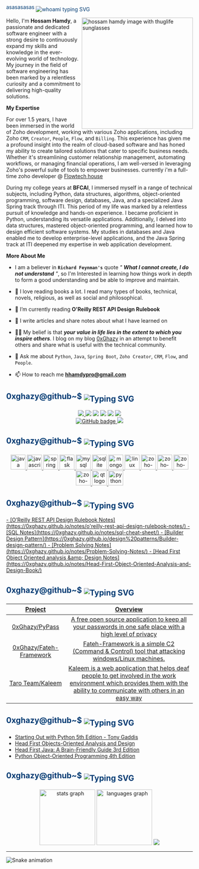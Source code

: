 <!-- <h2 align="left" style="color:#003B73; display: inline-block; vertical-align: middle;">
    0xghazy@github~$  -->
<div align="left" style="color:#003B73; display: inline-block; vertical-align: middle;">asasasasas
<img src="https://readme-typing-svg.demolab.com?font=Fira+Code&size=25&duration=6000&pause=1000&color=ECF87F&random=false&width=435&height=60&lines=whoami" style="display: inline-block; vertical-align: middle;margin-top:8px" alt="whoami typing SVG" />
</div>
<!-- </h2> -->


<img align="right" 
     height="300"
     src="https://github.com/0xGhazy/0xGhazy/assets/60070427/50ecd235-cc06-4a9c-af67-488b69d1dd48"
     alt="hossam hamdy image with thuglife sunglasses"/>

<p align="left">

Hello, I'm **Hossam Hamdy**, a passionate and dedicated software engineer with a strong desire to continuously expand my skills and knowledge in the ever-evolving world of technology. My journey in the field of software engineering has been marked by a relentless curiosity and a commitment to delivering high-quality solutions.

**My Expertise**

For over 1.5 years, I have been immersed in the world of Zoho development, working with various Zoho applications, including Zoho `CRM`, `Creator`, `People`, `Flow`, and `Billing`. This experience has given me a profound insight into the realm of cloud-based software and has honed my ability to create tailored solutions that cater to specific business needs. Whether it's streamlining customer relationship management, automating workflows, or managing financial operations, I am well-versed in leveraging Zoho's powerful suite of tools to empower businesses. currently i'm a full-time zoho developer @ [Flowtech house]()

During my college years at **BFCAI**, I immersed myself in a range of technical subjects, including Python, data structures, algorithms, object-oriented programming, software design, databases, Java, and a specialized Java Spring track through ITI. This period of my life was marked by a relentless pursuit of knowledge and hands-on experience. I became proficient in Python, understanding its versatile applications. Additionally, I delved into data structures, mastered object-oriented programming, and learned how to design efficient software systems. My studies in databases and Java enabled me to develop enterprise-level applications, and the Java Spring track at ITI deepened my expertise in web application development.

**More About Me**
- I am a believer in __`Richard Feynman's`__ quote *" __What I cannot create, I do not understand__ "*, so I'm Interested in learning how things work in depth to form a good understanding and be able to improve and maintain.

- 📖 I love reading books a lot. I read many types of books, technical, novels, religious, as well as social and philosophical.

- 📖 I’m currently reading **O'Reilly REST API Design Rulebook**

- 📝 I write articles and share notes about what I have learned on 

- 👨‍💻 My belief is that ***your value in life lies in the extent to which you inspire others***. I blog on my blog [0xGhazy](https://0xghazy.github.io) in an attempt to benefit others and share what is useful with the technical community.

- 💬 Ask me about `Python`, `Java`, `Spring Boot`, `Zoho Creator`, `CRM`, `Flow`, and `People`.

- 📫 How to reach me **hhamdypro@gmail.com**

<!-- Need to create resume and attche it here -->
<!-- - 📄 Know about my experiences [www.google.com](www.google.com) -->


<h2 align="left">
<span style="color:#003B73; display: inline-block; vertical-align: middle;">
    0xghazy@github~$ 
<img src="https://readme-typing-svg.demolab.com?font=Fira+Code&size=20&duration=6000&pause=1000&color=ECF87F&random=false&width=435&height=60&lines=./follow_me.sh" style="display: inline-block; vertical-align: middle;margin-top:10px" alt="Typing SVG" />
</span>
</h2>

<div align="center">
<a href="https://twitter.com/0xGhazy" target="_blank"> <img src="https://img.shields.io/badge/X-000000?style=for-the-badge&logo=x&logoColor=white
"> </a>
<a href="https://ar.quora.com/profile/Hossam-Hamdy" target="_blank"><img src="https://img.shields.io/badge/Quora-%23B92B27.svg?&style=for-the-badge&logo=Quora&logoColor=white"></a>
<a href="https://www.linkedin.com/in/h0ssamhamdy/" target="_blank"><img src="https://img.shields.io/badge/LinkedIn-0077B5?style=for-the-badge&logo=linkedin&logoColor=white"></a> <a href="https://web.facebook.com/0xGhazy" target="_blank"><img src="https://img.shields.io/badge/Facebook-1877F2?style=for-the-badge&logo=facebook&logoColor=white"></a>
<a href="https://github.com/0xGhazy" target="_blank"><img src="https://img.shields.io/badge/GitHub-100000?style=for-the-badge&logo=github&logoColor=white"></a>
<a href="https://www.youtube.com/c/HossamHamdy0xGhazy" target="_blank"><img src="https://img.shields.io/badge/YouTube-FF0000?style=for-the-badge&logo=youtube&logoColor=white"></a>
<br>
<!-- Followers Counter-->
<a href="https://github.com/0xGhazy?tab=followers">
<img src="https://img.shields.io/github/followers/0xGhazy?label=Followers&logo=GitHub&style=for-the-badge" alt="GitHub badge" >

<img src="https://img.shields.io/youtube/channel/subscribers/UCePX533CZyOpMyGGZqxJtAg?style=for-the-badge">
</div>


<h2 align="left">
<span style="color:#003B73; display: inline-block; vertical-align: middle;">
    0xghazy@github~$ 
<img src="https://readme-typing-svg.demolab.com?font=Fira+Code&size=20&duration=6000&pause=1000&color=ECF87F&random=false&width=435&height=60&lines=./skills.sh" style="display: inline-block; vertical-align: middle;margin-top:10px" alt="Typing SVG" />
</span>
</h2>


<div align="center">
  <img src="https://cdn.jsdelivr.net/gh/devicons/devicon/icons/java/java-original.svg" height="40" alt="java logo"  />
  <img src="https://cdn.jsdelivr.net/gh/devicons/devicon/icons/javascript/javascript-original.svg" height="40" alt="javascript logo"  />
  
  <img src="https://cdn.jsdelivr.net/gh/devicons/devicon/icons/spring/spring-original.svg" height="40" alt="spring logo"  />
  
  <img src="https://cdn.jsdelivr.net/gh/devicons/devicon/icons/flask/flask-original.svg" height="40" alt="flask logo"  />
  
  <img src="https://cdn.jsdelivr.net/gh/devicons/devicon/icons/mysql/mysql-original.svg" height="40" alt="mysql logo"  />
  
  <img src="https://cdn.jsdelivr.net/gh/devicons/devicon/icons/sqlite/sqlite-original.svg" height="40" alt="sqlite logo"  />
  
  <img src="https://cdn.jsdelivr.net/gh/devicons/devicon/icons/mongodb/mongodb-original.svg" height="40" alt="mongodb logo"  />
  
  <img src="https://cdn.jsdelivr.net/gh/devicons/devicon/icons/linux/linux-original.svg" height="40" alt="linux logo"  />
  
  <img src="https://github.com/0xGhazy/0xGhazy/assets/60070427/a52b9d88-ce40-47c1-9327-06bb341cc15d" height="40" alt="zoho-CRM logo"  />

  <img src="https://github.com/0xGhazy/0xGhazy/assets/60070427/13ecc5d6-bdc5-44c3-bf14-1cfcfb47a833" height="40" alt="zoho-flow logo"  />
    
  <img src="https://github.com/0xGhazy/0xGhazy/assets/60070427/6d44f612-e9d6-4ce3-9194-6cb781f85a3a" height="40" alt="zoho-creator logo"  />

  <img src="https://github.com/0xGhazy/0xGhazy/assets/60070427/cfdfd5ec-5ef4-4e20-8655-9d81a1e7d6a9" height="40" alt="zoho-people logo"  />

  <img src="https://cdn.jsdelivr.net/gh/devicons/devicon/icons/qt/qt-original.svg" height="40" alt="qt logo"  />
  
  <img src="https://cdn.jsdelivr.net/gh/devicons/devicon/icons/python/python-original.svg" height="40" alt="python logo"  />

</div>


<h2 align="left">
<span style="color:#003B73; display: inline-block; vertical-align: middle;">
    0xghazy@github~$ 
<img src="https://readme-typing-svg.demolab.com?font=Fira+Code&size=20&duration=6000&pause=1000&color=ECF87F&random=false&width=435&height=60&lines=./my_blog_posts.sh" style="display: inline-block; vertical-align: middle;margin-top:10px" alt="Typing SVG" />
</span>
</h2>
<!-- BLOG-POST-LIST:START -->
- [O’Reilly REST API Design Rulebook Notes](https://0xghazy.github.io/notes/o'reilly-rest-api-design-rulebook-notes/)
- [SQL Notes](https://0xghazy.github.io/notes/sql-cheat-sheet/)
- [Builder Design Pattern](https://0xghazy.github.io/design%20patterns/Builder-design-pattern/)
- [Problem Solving Notes](https://0xghazy.github.io/notes/Problem-Solving-Notes/)
- [Head First Object Oriented analysis &amp;amp; Design Notes](https://0xghazy.github.io/notes/Head-First-Object-Oriented-Analysis-and-Design-Book/)
<!-- BLOG-POST-LIST:END -->


<h2 align="left">
<span style="color:#003B73; display: inline-block; vertical-align: middle;">
    0xghazy@github~$ 
<img src="https://readme-typing-svg.demolab.com?font=Fira+Code&size=20&duration=6000&pause=1000&color=ECF87F&random=false&width=435&height=60&lines=./projects_and_activity.sh" style="display: inline-block; vertical-align: middle;margin-top:10px" alt="Typing SVG" />
</span>
</h2>
<div align="center">

|  Project  |  Overview  |
| :-------------: | :-------------: |
| [0xGhazy/PyPass](https://github.com/0xGhazy/PyPass) | A free open source application to keep all your passwords in one safe place with a high level of privacy| 
| [0xGhazy/Fateh-Framework](https://github.com/0xGhazy/Fateh-Framework) |Fateh-Framework is a simple C2 (Command & Control) tool that attacking windows/Linux machines.|
| [Taro Team/Kaleem](https://github.com/Taro-Graduation-Project) | Kaleem is a web application that helps deaf people to get involved in the work environment which provides them with the ability to communicate with others in an easy way|
</div>

<h2 align="left">
<span style="color:#003B73; display: inline-block; vertical-align: middle;">
    0xghazy@github~$ 
<img src="https://readme-typing-svg.demolab.com?font=Fira+Code&size=20&duration=6000&pause=1000&color=ECF87F&random=false&width=435&height=60&lines=grep 'status=complete' books.txt" style="display: inline-block; vertical-align: middle;margin-top:10px" alt="Typing SVG" />
</span>
</h2>

- [Starting Out with Python 5th Edition - Tony Gaddis](https://www.pearson.com/en-us/subject-catalog/p/starting-out-with-python/P200000003356/9780136912330)
- [Head First Objects-Oriented Analysis and Design](https://www.amazon.eg/-/en/Head-First-Objects-Oriented-Analysis-Design/dp/0596008678)
- [Head First Java: A Brain-Friendly Guide 3rd Edition](https://www.amazon.com/Head-First-Java-Brain-Friendly-Guide-dp-1491910771/dp/1491910771/ref=dp_ob_title_bk)
- [Python Object-Oriented Programming 4th  Edition](https://www.amazon.com/Python-Object-Oriented-Programming-maintainable-object-oriented/dp/1801077266)


<h2 align="left">
<span style="color:#003B73; display: inline-block; vertical-align: middle;">
    0xghazy@github~$ 
<img src="https://readme-typing-svg.demolab.com?font=Fira+Code&size=20&duration=6000&pause=1000&color=ECF87F&random=false&width=435&height=60&lines=./github_stats_and_analysis.sh" style="display: inline-block; vertical-align: middle;margin-top:10px" alt="Typing SVG" />
</span>
</h2>

<div align="center">
  <img src="https://github-readme-stats.vercel.app/api?username=0xGhazy&hide_title=false&hide_rank=false&show_icons=true&include_all_commits=true&count_private=true&disable_animations=false&theme=tokyonight&locale=en&hide_border=true&order=1" height="150" alt="stats graph"  />
  <img src="https://github-readme-stats.vercel.app/api/top-langs?username=0xGhazy&locale=en&hide_title=false&layout=compact&card_width=320&langs_count=10&theme=tokyonight&hide_border=true&order=2" height="150" alt="languages graph"  />

  <img src="https://github-profile-trophy.vercel.app/?username=ryo-ma&theme=tokyonight&column=9&no-frame=true">
</div>

---

<img src="https://raw.githubusercontent.com/0xGhazy/0xGhazy/output/snake.svg" alt="Snake animation" />
